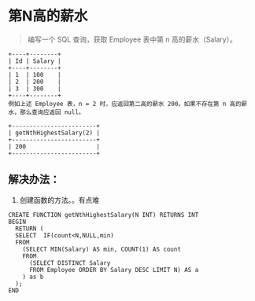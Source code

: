 # 第N高的薪水

> 编写一个 SQL 查询，获取 Employee 表中第 n 高的薪水（Salary）。

```
+----+--------+
| Id | Salary |
+----+--------+
| 1  | 100    |
| 2  | 200    |
| 3  | 300    |
+----+--------+
例如上述 Employee 表，n = 2 时，应返回第二高的薪水 200。如果不存在第 n 高的薪水，那么查询应返回 null。

+------------------------+
| getNthHighestSalary(2) |
+------------------------+
| 200                    |
+------------------------+

```


## 解决办法：
1. 创建函数的方法。。有点难

```mysql
CREATE FUNCTION getNthHighestSalary(N INT) RETURNS INT
BEGIN
  RETURN (
  SELECT  IF(count<N,NULL,min)
  FROM
    (SELECT MIN(Salary) AS min, COUNT(1) AS count
    FROM
      (SELECT DISTINCT Salary
      FROM Employee ORDER BY Salary DESC LIMIT N) AS a
    ) as b
  );
END
```
